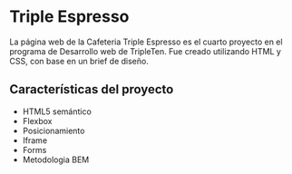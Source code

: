 # Triple Espresso

La página web de la Cafeteria Triple Espresso es el cuarto proyecto en el programa de Desarrollo web de TripleTen. Fue creado utilizando HTML y CSS, con base en un brief de diseño.

## Características del proyecto

- HTML5 semántico
- Flexbox
- Posicionamiento
- Iframe
- Forms
- Metodologia BEM
